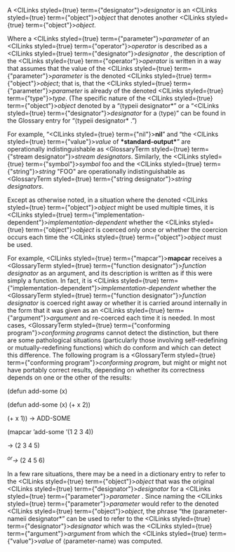  



A <ClLinks styled={true} term={"designator"}><i>designator</i></ClLinks> is an <ClLinks styled={true} term={"object"}><i>object</i></ClLinks> that denotes another <ClLinks styled={true} term={"object"}><i>object</i></ClLinks>. 



Where a <ClLinks styled={true} term={"parameter"}><i>parameter</i></ClLinks> of an <ClLinks styled={true} term={"operator"}><i>operator</i></ClLinks> is described as a <ClLinks styled={true} term={"designator"}><i>designator</i></ClLinks> , the description of the <ClLinks styled={true} term={"operator"}><i>operator</i></ClLinks> is written in a way that assumes that the value of the <ClLinks styled={true} term={"parameter"}><i>parameter</i></ClLinks> is the denoted <ClLinks styled={true} term={"object"}><i>object</i></ClLinks>; that is, that the <ClLinks styled={true} term={"parameter"}><i>parameter</i></ClLinks> is already of the denoted <ClLinks styled={true} term={"type"}><i>type</i></ClLinks>. (The specific nature of the <ClLinks styled={true} term={"object"}><i>object</i></ClLinks> denoted by a “⟨typeii designator*” or a “<ClLinks styled={true} term={"designator"}><i>designator</i></ClLinks> for a ⟨type⟩” can be found in the Glossary entry for “⟨typeii designator* .”) 



For example, “<ClLinks styled={true} term={"nil"}><b>nil</b></ClLinks>” and “the <ClLinks styled={true} term={"value"}><i>value</i></ClLinks> of **\*standard-output\***” are operationally indistinguishable as <GlossaryTerm styled={true} term={"stream designator"}><i>stream designators</i></GlossaryTerm>. Similarly, the <ClLinks styled={true} term={"symbol"}><i>symbol</i></ClLinks> foo and the <ClLinks styled={true} term={"string"}><i>string</i></ClLinks> "FOO" are operationally indistinguishable as <GlossaryTerm styled={true} term={"string designator"}><i>string designators</i></GlossaryTerm>. 



Except as otherwise noted, in a situation where the denoted <ClLinks styled={true} term={"object"}><i>object</i></ClLinks> might be used multiple times, it is <ClLinks styled={true} term={"implementation-dependent"}><i>implementation-dependent</i></ClLinks> whether the <ClLinks styled={true} term={"object"}><i>object</i></ClLinks> is coerced only once or whether the coercion occurs each time the <ClLinks styled={true} term={"object"}><i>object</i></ClLinks> must be used. 











For example, <ClLinks styled={true} term={"mapcar"}><b>mapcar</b></ClLinks> receives a <GlossaryTerm styled={true} term={"function designator"}><i>function designator</i></GlossaryTerm> as an argument, and its description is written as if this were simply a function. In fact, it is <ClLinks styled={true} term={"implementation-dependent"}><i>implementation-dependent</i></ClLinks> whether the <GlossaryTerm styled={true} term={"function designator"}><i>function designator</i></GlossaryTerm> is coerced right away or whether it is carried around internally in the form that it was given as an <ClLinks styled={true} term={"argument"}><i>argument</i></ClLinks> and re-coerced each time it is needed. In most cases, <GlossaryTerm styled={true} term={"conforming program"}><i>conforming programs</i></GlossaryTerm> cannot detect the distinction, but there are some pathological situations (particularly those involving self-redefining or mutually-redefining functions) which do conform and which can detect this difference. The following program is a <GlossaryTerm styled={true} term={"conforming program"}><i>conforming program</i></GlossaryTerm>, but might or might not have portably correct results, depending on whether its correctness depends on one or the other of the results: 



(defun add-some (x) 



(defun add-some (x) (+ x 2)) 



(+ x 1)) → ADD-SOME 



(mapcar ’add-some ’(1 2 3 4)) 



→ (2 3 4 5) 



<i><sup>or</sup>→</i> (2 4 5 6) 



In a few rare situations, there may be a need in a dictionary entry to refer to the <ClLinks styled={true} term={"object"}><i>object</i></ClLinks> that was the original <ClLinks styled={true} term={"designator"}><i>designator</i></ClLinks> for a <ClLinks styled={true} term={"parameter"}><i>parameter</i></ClLinks> . Since naming the <ClLinks styled={true} term={"parameter"}><i>parameter</i></ClLinks> would refer to the denoted <ClLinks styled={true} term={"object"}><i>object</i></ClLinks>, the phrase “the ⟨parameter-nameii designator*” can be used to refer to the <ClLinks styled={true} term={"designator"}><i>designator</i></ClLinks> which was the <ClLinks styled={true} term={"argument"}><i>argument</i></ClLinks> from which the <ClLinks styled={true} term={"value"}><i>value</i></ClLinks> of ⟨parameter-name⟩ was computed. 



